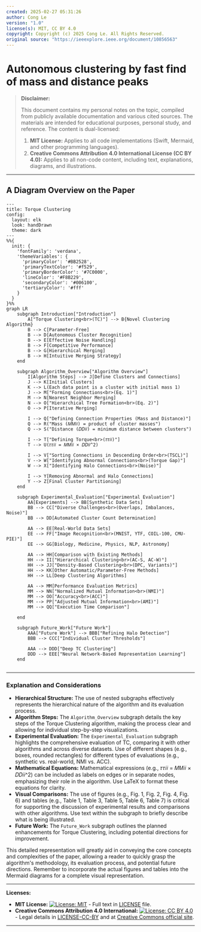 ```yaml
---
created: 2025-02-27 05:31:26
author: Cong Le
version: "1.0"
license(s): MIT, CC BY 4.0
copyright: Copyright (c) 2025 Cong Le. All Rights Reserved.
original source: "https://ieeexplore.ieee.org/document/10856563"
---
```




# Autonomous clustering by fast find of mass and distance peaks
> **Disclaimer:**
>
> This document contains my personal notes on the topic,
> compiled from publicly available documentation and various cited sources.
> The materials are intended for educational purposes, personal study, and reference.
> The content is dual-licensed:
> 1. **MIT License:** Applies to all code implementations (Swift, Mermaid, and other programming languages).
> 2. **Creative Commons Attribution 4.0 International License (CC BY 4.0):** Applies to all non-code content, including text, explanations, diagrams, and illustrations.
---


## A Diagram Overview on the Paper



```mermaid
---
title: Torque Clustering
config:
  layout: elk
  look: handDrawn
  theme: dark
---
%%{
  init: {
    'fontFamily': 'verdana',
    'themeVariables': {
      'primaryColor': '#BB2528',
      'primaryTextColor': '#f529',
      'primaryBorderColor': '#7C0000',
      'lineColor': '#F8B229',
      'secondaryColor': '#006100',
      'tertiaryColor': '#fff'
    }
  }
}%%
graph LR
    subgraph Introduction["Introduction"]
        A["Torque Clustering<br>(TC)"] --> B{Novel Clustering Algorithm}
        B --> C[Parameter-Free]
        B --> D[Autonomous Cluster Recognition]
        B --> E[Effective Noise Handling]
        B --> F[Competitive Performance]
        B --> G[Hierarchical Merging]
        B --> H[Intuitive Merging Strategy]
    end
    
    subgraph Algorithm_Overview["Algorithm Overview"]
        I[Algorithm Steps] --> J[Define Clusters and Connections]
        J --> K[Initial Clusters]
        K --> L(Each data point is a cluster with initial mass 1)
        J --> M["Forming Connections<br>(Eq. 1)"]
        M --> N[Nearest Neighbor Merging]
        N --> O["Hierarchical Tree Formation<br>(Eq. 2)"]
        O --> P[Iterative Merging]

        I --> Q["Defining Connection Properties (Mass and Distance)"]
        Q --> R("Mass (𝑀𝑀𝑖𝑖) = product of cluster masses")
        Q --> S("Distance (𝐷𝐷𝑖𝑖) = minimum distance between clusters")

        I --> T["Defining Torque<br>(𝜏𝜏𝑖𝑖)"]
        T --> U(𝜏𝜏𝑖𝑖 = 𝑀𝑀𝑖𝑖 × 𝐷𝐷𝑖𝑖^2)
        
        I --> V["Sorting Connections in Descending Order<br>(TSCL)"]
        V --> W["Identifying Abnormal Connections<br>(Torque Gap)"]
        W --> X["Identifying Halo Connections<br>(Noise)"]
        
        I --> Y[Removing Abnormal and Halo Connections]
        Y --> Z[Final Cluster Partitioning]
    end
    
    subgraph Experimental_Evaluation["Experimental Evaluation"]
        AA[Experiments] --> BB[Synthetic Data Sets]
        BB --> CC["Diverse Challenges<br>(Overlaps, Imbalances, Noise)"]
        BB --> DD[Automated Cluster Count Determination]
        
        AA --> EE[Real-World Data Sets]
        EE --> FF["Image Recognition<br>(MNIST, YTF, COIL-100, CMU-PIE)"]
        EE --> GG[Biology, Medicine, Physics, NLP, Astronomy]

        AA --> HH[Comparison with Existing Methods]
        HH --> II["Hierarchical Clustering<br>(AC-S, AC-W)"]
        HH --> JJ["Density-Based Clustering<br>(DPC, Variants)"]
        HH --> KK[Other Automatic/Parameter-Free Methods]
        HH --> LL[Deep Clustering Algorithms]

        AA --> MM[Performance Evaluation Metrics]
        MM --> NN["Normalized Mutual Information<br>(NMI)"]
        MM --> OO["Accuracy<br>(ACC)"]
        MM --> PP["Adjusted Mutual Information<br>(AMI)"]
        MM --> QQ["Execution Time Comparison"]
        
    end
    
    subgraph Future_Work["Future Work"]
        AAA["Future Work"] --> BBB["Refining Halo Detection"]
        BBB --> CCC["Individual Cluster Thresholds"]

        AAA --> DDD["Deep TC Clustering"]
        DDD --> EEE["Neural Network-Based Representation Learning"]
    end
    
```

---


### Explanation and Considerations

*   **Hierarchical Structure:** The use of nested subgraphs effectively represents the hierarchical nature of the algorithm and its evaluation process.
*   **Algorithm Steps:**  The `Algorithm_Overview` subgraph details the key steps of the Torque Clustering algorithm, making the process clear and allowing for individual step-by-step visualizations.
*   **Experimental Evaluation:**  The `Experimental_Evaluation` subgraph highlights the comprehensive evaluation of TC, comparing it with other algorithms and across diverse datasets.  Use of different shapes (e.g., boxes, rounded rectangles) for different types of evaluations (e.g., synthetic vs. real-world, NMI vs. ACC).
*   **Mathematical Equations:**  Mathematical expressions (e.g., 𝜏𝜏𝑖𝑖 = 𝑀𝑀𝑖𝑖 × 𝐷𝐷𝑖𝑖^2) can be included as labels on edges or in separate nodes, emphasizing their role in the algorithm.  Use LaTeX to format these equations for clarity.
*   **Visual Comparisons:** The use of figures (e.g., Fig. 1, Fig. 2, Fig. 4, Fig. 6) and tables (e.g., Table 1, Table 3, Table 5, Table 6, Table 7) is critical for supporting the discussion of experimental results and comparisons with other algorithms. Use text within the subgraph to briefly describe what is being illustrated.
*   **Future Work:** The `Future_Work` subgraph outlines the planned enhancements for Torque Clustering, including potential directions for improvement.



This detailed representation will greatly aid in conveying the core concepts and complexities of the paper, allowing a reader to quickly grasp the algorithm's methodology, its evaluation process, and potential future directions. Remember to incorporate the actual figures and tables into the Mermaid diagrams for a complete visual representation.


---
**Licenses:**

- **MIT License:**  [![License: MIT](https://img.shields.io/badge/License-MIT-yellow.svg)](LICENSE) - Full text in [LICENSE](LICENSE) file.
- **Creative Commons Attribution 4.0 International:** [![License: CC BY 4.0](https://licensebuttons.net/l/by/4.0/88x31.png)](LICENSE-CC-BY) - Legal details in [LICENSE-CC-BY](LICENSE-CC-BY) and at [Creative Commons official site](http://creativecommons.org/licenses/by/4.0/).

---